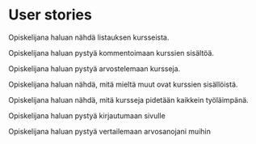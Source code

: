 # User stories

Opiskelijana haluan nähdä listauksen kursseista. 

Opiskelijana haluan pystyä kommentoimaan kurssien sisältöä.

Opiskelijana haluan pystyä arvostelemaan kursseja.

Opiskelijana haluan nähdä, mitä mieltä muut ovat kurssien sisällöistä.

Opiskelijana haluan nähdä, mitä kursseja pidetään kaikkein työläimpänä.

Opiskelijana haluan pystyä kirjautumaan sivulle

Opiskelijana haluan pystyä vertailemaan arvosanojani muihin
